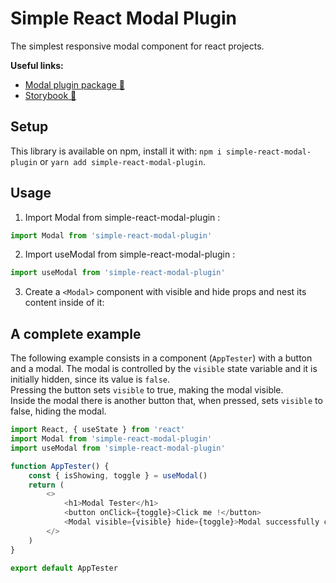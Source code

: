 # Simple React Modal Plugin
The simplest responsive modal component for react projects.


**Useful links:**

-   [Modal plugin package 📖](https://www.npmjs.com/package/simple-react-modal-plugin)
-   [Storybook 📖](https://jyjystudio.github.io/npm-modal-package/?path=/story/library-modal--getting-started)


## Setup

This library is available on npm, install it with: `npm i simple-react-modal-plugin` or `yarn add simple-react-modal-plugin`.

## Usage

1.  Import Modal from simple-react-modal-plugin :

```js
import Modal from 'simple-react-modal-plugin'
```

2.  Import useModal from simple-react-modal-plugin :

```js
import useModal from 'simple-react-modal-plugin'
```

3.  Create a `<Modal>` component with visible and hide props and nest its content inside of it:

## A complete example

The following example consists in a component (`AppTester`) with a button and a modal.
The modal is controlled by the `visible` state variable and it is initially hidden, since its value is `false`.  
Pressing the button sets `visible` to true, making the modal visible.  
Inside the modal there is another button that, when pressed, sets `visible` to false, hiding the modal.

```javascript
import React, { useState } from 'react'
import Modal from 'simple-react-modal-plugin'
import useModal from 'simple-react-modal-plugin'

function AppTester() {
	const { isShowing, toggle } = useModal()
	return (
		<>
			<h1>Modal Tester</h1>
			<button onClick={toggle}>Click me !</button>
			<Modal visible={visible} hide={toggle}>Modal successfully created !</Modal>
		</>
	)
}

export default AppTester
```
